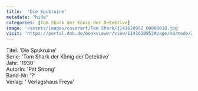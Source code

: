 ```yaml
---
title:  'Die Spukruine'
metadate: "hide"
categories: [Tom Shark der König der Detektive]
image: '/assets/images/coverart/Tom Shark/1141620952_00000010.jpg'
visit: 'https://portal.dnb.de/bookviewer/view/1141620952#page/n0/mode/2up'
---
```

Titel: 'Die Spukruine' <br>
Serie: 'Tom Shark der König der Detektive' <br>
Jahr: '1930' <br>
AutorIn: 'Pitt Strong' <br>
Band-Nr: '?' <br>
Verlag: ' Verlagshaus Freya'